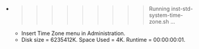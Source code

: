 * >>>>>>>>> Running inst-std-system-time-zone.sh ...
  * Insert Time Zone menu in Administration.
  * Disk size = 6235412K. Space Used = 4K. Runtime = 00:00:00:01.
